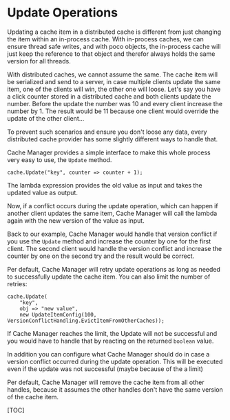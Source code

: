 
# Update Operations
Updating a cache item in a distributed cache is different from just changing the item within an in-process cache. 
With in-process caches, we can ensure thread safe writes, and with poco objects, the in-process cache will just keep the reference to that object and therefor always holds the same version for all threads. 

With distributed caches, we cannot assume the same. The cache item will be serialized and send to a server, in case multiple clients update the same item, one of the clients will win, the other one will loose.
Let's say you have a click counter stored in a distributed cache and both clients update the number. Before the update the number was 10 and every client increase the number by 1. The result would be 11 because one client would override the update of the other client...

To prevent such scenarios and ensure you don't loose any data, every distributed cache provider has some slightly different ways to handle that. 

Cache Manager provides a simple interface to make this whole process very easy to use, the `Update` method.

	cache.Update("key", counter => counter + 1);

The lambda expression provides the old value as input and takes the updated value as output.

Now, if a conflict occurs during the update operation, which can happen if another client updates the same item, Cache Manager will call the lambda again with the new version of the value as input.

Back to our example, Cache Manager would handle that version conflict if you use the `Update` method and increase the counter by one for the first client. The second client would handle the version conflict and increase the counter by one on the second try and the result would be correct.

Per default, Cache Manager will retry update operations as long as needed to successfully update the cache item. You can also limit the number of retries: 

	cache.Update(
		"key", 
		obj => "new value", 
		new UpdateItemConfig(100, VersionConflictHandling.EvictItemFromOtherCaches));

If Cache Manager reaches the limit, the Update will not be successful and you would have to handle that by reacting on the returned `boolean` value.

In addition you can configure what Cache Manager should do in case a version conflict occurred during the update operation. This will be executed even if the update was not successful (maybe because of the a limit)

Per default, Cache Manager will remove the cache item from all other handles, because it assumes the other handles don't have the same version of the cache item.

[TOC]